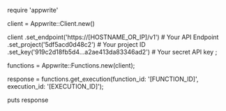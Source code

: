 require 'appwrite'

client = Appwrite::Client.new()

client
    .set_endpoint('https://[HOSTNAME_OR_IP]/v1') # Your API Endpoint
    .set_project('5df5acd0d48c2') # Your project ID
    .set_key('919c2d18fb5d4...a2ae413da83346ad2') # Your secret API key
;

functions = Appwrite::Functions.new(client);

response = functions.get_execution(function_id: '[FUNCTION_ID]', execution_id: '[EXECUTION_ID]');

puts response